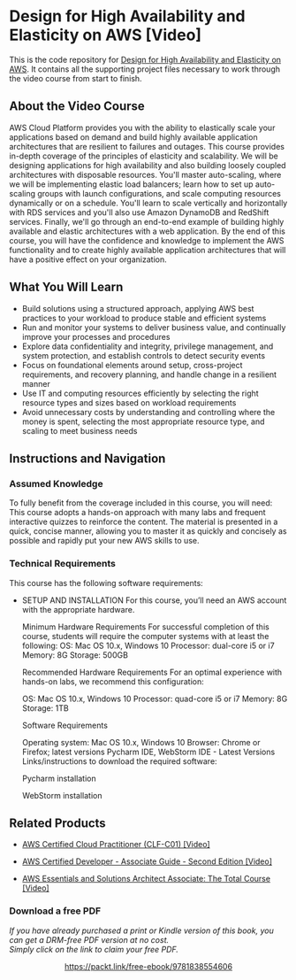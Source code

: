 # Design for High Availability and Elasticity on AWS [Video]
This is the code repository for [Design for High Availability and Elasticity on AWS](https://www.packtpub.com/cloud-networking/design-for-high-availability-and-elasticity-on-aws-video). It contains all the supporting project files necessary to work through the video course from start to finish.
## About the Video Course
AWS Cloud Platform provides you with the ability to elastically scale your applications based on demand and build highly available application architectures that are resilient to failures and outages.
This course provides in-depth coverage of the principles of elasticity and scalability. We will be designing applications for high availability and also building loosely coupled architectures with disposable resources. You'll master auto-scaling, where we will be implementing elastic load balancers; learn how to set up auto-scaling groups with launch configurations, and scale computing resources dynamically or on a schedule. You'll learn to scale vertically and horizontally with RDS services and you'll also use Amazon DynamoDB and RedShift services. Finally, we'll go through an end-to-end example of building highly available and elastic architectures with a web application.
By the end of this course, you will have the confidence and knowledge to implement the AWS functionality and to create highly available application architectures that will have a positive effect on your organization.			

<H2>What You Will Learn</H2>
<DIV class=book-info-will-learn-text>
<UL>
<LI>Build solutions using a structured approach, applying AWS best practices to your workload to produce stable and efficient systems
<LI>Run and monitor your systems to deliver business value, and continually improve your processes and procedures
<LI>Explore data confidentiality and integrity, privilege management, and system protection, and establish controls to detect security events
<LI>Focus on foundational elements around setup, cross-project requirements, and recovery planning, and handle change in a resilient manner
<LI>Use IT and computing resources efficiently by selecting the right resource types and sizes based on workload requirements
<LI>Avoid unnecessary costs by understanding and controlling where the money is spent, selecting the most appropriate resource type, and scaling to meet business needs	</LI></UL></DIV>

## Instructions and Navigation
### Assumed Knowledge
To fully benefit from the coverage included in this course, you will need:<br/>
This course adopts a hands-on approach with many labs and frequent interactive quizzes to reinforce the content. The material is presented in a quick, concise manner, allowing you to master it as quickly and concisely as possible and rapidly put your new AWS skills to use.

### Technical Requirements
This course has the following software requirements:<br/>
<UL><LI>SETUP AND INSTALLATION
For this course, you’ll need an AWS account with the appropriate hardware.

Minimum Hardware Requirements
For successful completion of this course, students will require the computer systems with at least the following:
OS: Mac OS 10.x, Windows 10
Processor: dual-core i5 or i7
Memory: 8G
Storage: 500GB

Recommended Hardware Requirements
For an optimal experience with hands-on labs, we recommend this configuration:

OS: Mac OS 10.x, Windows 10
Processor: quad-core i5 or i7
Memory: 8G
Storage: 1TB 

Software Requirements

Operating system: Mac OS 10.x, Windows 10
Browser: Chrome or Firefox; latest versions
Pycharm IDE, WebStorm IDE - Latest Versions
Links/instructions to download the required software:

Pycharm installation

WebStorm installation</LI></UL>

## Related Products
* [AWS Certified Cloud Practitioner (CLF-C01) [Video]](https://www.packtpub.com/cloud-networking/aws-certified-cloud-practitioner-clf-c01-video)

* [AWS Certified Developer - Associate Guide - Second Edition [Video]](https://www.packtpub.com/virtualization-and-cloud/aws-certified-developer-associate-guide-second-edition)

* [AWS Essentials and Solutions Architect Associate: The Total Course [Video]](https://www.packtpub.com/cloud-networking/aws-essentials-and-solutions-architect-associate-the-total-course-video)
### Download a free PDF

 <i>If you have already purchased a print or Kindle version of this book, you can get a DRM-free PDF version at no cost.<br>Simply click on the link to claim your free PDF.</i>
<p align="center"> <a href="https://packt.link/free-ebook/9781838554606">https://packt.link/free-ebook/9781838554606 </a> </p>